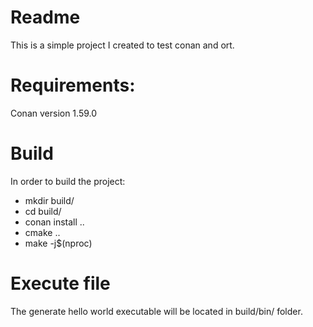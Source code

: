 # Readme

This is a simple project I created to test conan and ort.

# Requirements:
Conan version 1.59.0

# Build

In order to build the project:

- mkdir build/
- cd build/
- conan install ..
- cmake ..
- make -j$(nproc)

# Execute file

The generate hello world executable will be located in build/bin/ folder.